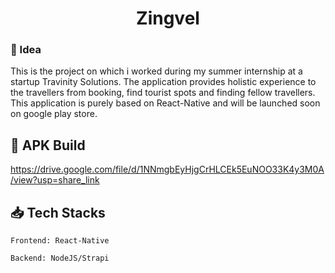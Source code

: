 <h1 align="center">Zingvel</h1>

### 💪 Idea
<p>This is the project on which i worked during my summer internship at a startup Travinity Solutions. The application provides holistic experience to the travellers from booking, find tourist spots and finding fellow travellers. This application is purely based on React-Native and will be launched soon on google play store.</p>


## 🧪 APK Build

https://drive.google.com/file/d/1NNmgbEyHjgCrHLCEk5EuNOO33K4y3M0A/view?usp=share_link


## 📥 Tech Stacks 

```
Frontend: React-Native

Backend: NodeJS/Strapi

```
